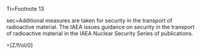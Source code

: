 Ti=Footnote 13

sec=Additional measures are taken for security in the transport of radioactive material. The IAEA issues guidance on security in the transport of radioactive material in the IAEA Nuclear Security Series of publications.

=[Z/f/ol/0]
